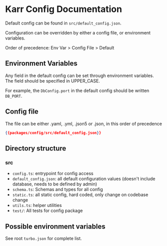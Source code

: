 # Karr Config Documentation

Default config can be found in `src/default_config.json`.

Configuration can be overridden by either a config file, or environment variables.

Order of precedence: Env Var > Config File > Default

## Environment Variables

Any field in the default config can be set through environment variables. The field should
be specified in UPPER_CASE.

For example, the `DbConfig.port` in the default config should be written `DB_PORT`.

## Config file

The file can be either .yaml, .yml, .json5 or .json, in this order of precedence

```json
{{packages/config/src/default_config.json}}
```

## Directory structure

### src

- `config.ts`: entrypoint for config access
- `default_config.json`: all default configuration values (doesn't include database, needs
  to be defined by admin)
- `schema.ts`: Schemas and types for all config
- `static.ts`: all static config, hard coded, only change on codebase change
- `utils.ts`: helper utilities
- `test/`: All tests for config package

## Possible environment variables

See root `turbo.json` for complete list.
